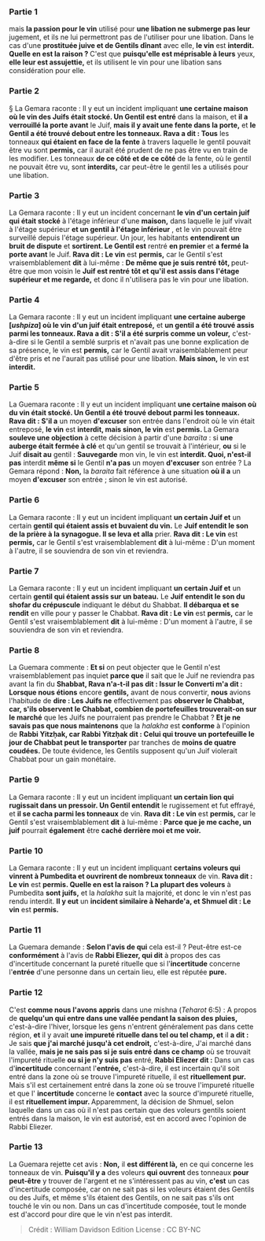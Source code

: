 
### Partie 1
mais <b>la passion pour le vin</b> utilisé pour <b>une libation ne submerge pas leur</b> jugement, et ils ne lui permettront pas de l'utiliser pour une libation. Dans le cas d'une <b>prostituée juive et de Gentils dînant</b> avec elle, <b>le vin</b> est <b>interdit. Quelle en est la raison ? </b> C'est que <b>puisqu'elle est méprisable à leurs</b> yeux, <b>elle leur est assujettie,</b> et ils utilisent le vin pour une libation sans considération pour elle.

### Partie 2
§ La Gemara raconte : Il y eut un incident impliquant <b>une certaine maison où le vin des Juifs était stocké. Un Gentil est entré</b> dans la maison, et <b>il a verrouillé la porte avant</b> le Juif, <b>mais il y avait une fente dans la porte,</b> et <b>le Gentil a été trouvé debout entre les tonneaux. Rava a dit : Tous</b> les tonneaux <b>qui étaient en face de la fente</b> à travers laquelle le gentil pouvait être vu sont <b>permis,</b> car il aurait été prudent de ne pas être vu en train de les modifier. Les tonneaux <b>de ce côté et de ce côté</b> de la fente, où le gentil ne pouvait être vu, sont <b>interdits,</b> car peut-être le gentil les a utilisés pour une libation.

### Partie 3
La Gemara raconte : Il y eut un incident concernant <b>le vin d'un certain juif qui était stocké</b> à l'étage inférieur d'une <b>maison,</b> dans laquelle le juif vivait à l'étage supérieur</b> <b>et un gentil à l'étage inférieur</b> , et le vin pouvait être surveillé depuis l'étage supérieur. Un jour, les habitants <b>entendirent un bruit de dispute</b> et <b>sortirent. Le Gentil est</b> rentré <b>en premier</b> et <b>a fermé la porte avant</b> le Juif. <b>Rava dit : Le vin</b> est <b>permis,</b> car le Gentil s'est vraisemblablement <b>dit</b> à lui-même : <b>De même que je suis rentré</b> <b>tôt, </b> peut-être que mon voisin le <b>Juif est rentré</b> <b>tôt et qu'il est assis dans l'étage</b> <b>supérieur et me regarde,</b> et donc il n'utilisera pas le vin pour une libation.

### Partie 4
La Gemara raconte : Il y eut un incident impliquant <b>une certaine auberge [<i>ushpiza</i>] où le vin d'un juif était entreposé,</b> et <b>un gentil a été trouvé assis parmi les tonneaux. Rava a dit : S'il a été surpris comme un voleur,</b> c'est-à-dire si le Gentil a semblé surpris et n'avait pas une bonne explication de sa présence, le vin est <b>permis,</b> car le Gentil avait vraisemblablement peur d'être pris et ne l'aurait pas utilisé pour une libation. <b>Mais sinon,</b> le vin est <b>interdit.</b>

### Partie 5
La Guemara raconte : Il y eut un incident impliquant <b>une certaine maison où du vin était stocké. Un Gentil a été trouvé debout parmi les tonneaux. Rava dit : S'il a</b> un moyen <b>d'excuser</b> son entrée dans l'endroit où le vin était entreposé, <b>le vin</b> est <b>interdit, mais sinon, le vin</b> est <b>permis. </b> La Gemara <b>souleve une objection</b> à cette décision à partir d'une <i>baraïta</i> : si <b>une auberge était fermée à clé</b> et qu'un gentil se trouvait à l'intérieur, <b>ou</b> si le Juif <b>disait au</b> gentil : <b>Sauvegarde</b> mon vin, le vin est <b>interdit. Quoi, n'est-il pas</b> interdit <b>même si</b> le Gentil <b>n'a pas</b> un moyen <b>d'excuser</b> son entrée ? La Gemara répond : <b>Non,</b> la <i>baraita</i> fait référence à une situation <b>où il a</b> un moyen <b>d'excuser</b> son entrée ; sinon le vin est autorisé.

### Partie 6
La Gemara raconte : Il y eut un incident impliquant <b>un certain Juif et</b> un certain <b>gentil qui étaient assis et buvaient du vin.</b> Le <b>Juif entendit le son de la prière à la synagogue. Il se leva et alla</b> prier. <b>Rava dit : Le vin</b> est <b>permis,</b> car le Gentil s'est vraisemblablement <b>dit</b> à lui-même : D'un moment à l'autre, il se souviendra de son vin et reviendra.</b>

### Partie 7
La Gemara raconte : Il y eut un incident impliquant <b>un certain Juif et</b> un certain <b>gentil qui étaient assis sur un bateau.</b> Le <b>Juif entendit le son du shofar du crépuscule</b> indiquant le début du Shabbat. <b>Il débarqua et se rendit</b> en ville pour y passer le Chabbat. <b>Rava dit : Le vin</b> est <b>permis,</b> car le Gentil s'est vraisemblablement <b>dit</b> à lui-même : D'un moment à l'autre, il se souviendra de son vin et reviendra.</b>

### Partie 8
La Guemara commente : <b>Et si</b> on peut objecter que le Gentil n'est vraisemblablement pas inquiet <b>parce que</b> il sait que le Juif ne reviendra pas avant la fin du <b>Shabbat, Rava n'a-t-il pas dit : Issur le Converti m'a dit : Lorsque nous étions</b> encore <b>gentils,</b> avant de nous convertir, <b>nous</b> avions l'habitude de <b>dire : Les Juifs ne</b> effectivement pas <b>observer le Chabbat, car, s'ils observent le Chabbat, combien de portefeuilles trouverait-on sur le marché</b> que les Juifs ne pourraient pas prendre le Chabbat ? <b>Et je ne savais pas que nous maintenons</b> que la <i>halakha</i> est <b>conforme</b> à l'opinion de <b>Rabbi Yitzḥak, car Rabbi Yitzḥak dit : Celui qui trouve un portefeuille le jour de Chabbat peut le transporter</b> par tranches de <b>moins de quatre coudées.</b> De toute évidence, les Gentils supposent qu'un Juif violerait Chabbat pour un gain monétaire.

### Partie 9
La Gemara raconte : Il y eut un incident impliquant <b>un certain lion qui rugissait dans un pressoir. Un Gentil entendit</b> le rugissement et fut effrayé, et <b>il se cacha parmi les tonneaux</b> de vin. <b>Rava dit : Le vin</b> est <b>permis,</b> car le Gentil s'est vraisemblablement <b>dit</b> à lui-même : <b>Parce que je me cache, un juif</b> pourrait <b>également</b> être <b>caché derrière moi et me voir.</b>

### Partie 10
La Gemara raconte : Il y eut un incident impliquant <b>certains voleurs qui vinrent à Pumbedita et ouvrirent de nombreux tonneaux</b> de vin. <b>Rava dit : Le vin</b> est <b>permis. Quelle en est la raison ? La plupart des voleurs</b> à Pumbedita <b>sont juifs,</b> et la <i>halakha</i> suit la majorité, et donc le vin n'est pas rendu interdit. <b>Il y eut</b> un <b>incident similaire à Neharde'a, et Shmuel dit : Le vin</b> est <b>permis.</b>

### Partie 11
La Guemara demande : <b>Selon l'avis de qui</b> cela est-il ? Peut-être est-ce <b>conformément</b> à l'avis de <b>Rabbi Eliezer, qui dit</b> à propos des cas d'incertitude concernant la pureté rituelle que si l'<b>incertitude</b> concerne l'<b>entrée</b> d'une personne dans un certain lieu, elle est réputée <b>pure.</b>

### Partie 12
C'est <b>comme nous l'avons appris</b> dans une mishna (<i>Teharot</i> 6:5) : A propos de <b>quelqu'un qui entre dans une vallée pendant la saison des pluies,</b> c'est-à-dire l'hiver, lorsque les gens n'entrent généralement pas dans cette région, <b>et</b> il y avait <b>une impureté rituelle dans tel ou tel champ, et</b> il <b>a dit :</b> Je sais <b>que j'ai marché jusqu'à cet endroit,</b> c'est-à-dire, J'ai marché dans la vallée, <b>mais je ne sais pas si je suis entré dans ce champ</b> où se trouvait l'impureté rituelle <b>ou si je n'y suis pas</b> entré, <b>Rabbi Eliezer dit :</b> Dans un cas d'<b>incertitude</b> concernant l'<b>entrée,</b> c'est-à-dire, il est incertain qu'il soit entré dans la zone où se trouve l'impureté rituelle, il est <b>rituellement pur.</b> Mais s'il est certainement entré dans la zone où se trouve l'impureté rituelle et que l' <b>incertitude</b> concerne le <b>contact</b> avec la source d'impureté rituelle, il est <b>rituellement impur. </b> Apparemment, la décision de Shmuel, selon laquelle dans un cas où il n'est pas certain que des voleurs gentils soient entrés dans la maison, le vin est autorisé, est en accord avec l'opinion de Rabbi Eliezer.

### Partie 13
La Guemara rejette cet avis : <b>Non,</b> il <b>est différent là,</b> en ce qui concerne les tonneaux de vin. <b>Puisqu'il y a</b> des voleurs <b>qui ouvrent</b> des tonneaux <b>pour peut-être</b> y trouver de l'argent</b> et ne s'intéressent pas au vin, <b>c'est</b> un cas d'incertitude composée,</b> car on ne sait pas si les voleurs étaient des Gentils ou des Juifs, et même s'ils étaient des Gentils, on ne sait pas s'ils ont touché le vin ou non. Dans un cas d'incertitude composée, tout le monde est d'accord pour dire que le vin n'est pas interdit.

>Crédit : William Davidson Edition
>License : CC BY-NC